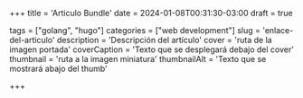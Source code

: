 +++
title = 'Articulo Bundle'
date = 2024-01-08T00:31:30-03:00
draft = true

tags = ["golang", "hugo"]
categories = ["web development"]
slug = 'enlace-del-articulo'
description = 'Descripción del artículo'
cover = 'ruta de la imagen portada'
coverCaption = 'Texto que se desplegará debajo del cover'
thumbnail = 'ruta a la imagen miniatura'
thumbnailAlt = 'Texto que se mostrará abajo del thumb'

+++
